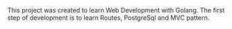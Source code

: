 This project was created to learn Web Development with Golang. The first step of development is to learn Routes, PostgreSql and MVC pattern.
